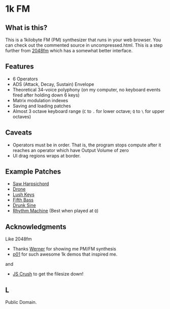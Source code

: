 1k FM
=====

## What is this?
This is a 1kilobyte FM (PM) synthesizer that runs in your web browser. You can check out the commented source in uncompressed.html. This is a step further from [2048fm](https://github.com/khoin/2048fm) which has a somewhat better interface.

## Features

* 6 Operators
* ADS (Attack, Decay, Sustain) Envelope
* Theoretical 34-voice polyphony (on my computer, no keyboard events fired after holding down 6 keys)
* Matrix modulation indexes
* Saving and loading patches
* Almost 3 octave keyboard range (`C` to `.` for lower octave; `Q` to `\` for upper octaves)


## Caveats

* Operators must be in order. That is, the program stops compute after it reaches an operator which have Output Volume of zero
* UI drag regions wraps at border.

## Example Patches

* [Saw Harpsichord](https://khoin.github.io/1kfm/index.html#44,66,0,0,0,0,0,38,38,88,2,0,99,0,0,0,0,0,0,0,0,92,0,1,1,32,0,0,0,0,0,0,0,0,0,0,0,0,0,0,0,0,0,0,0,0,0,0,0,0,0,0,0,0,0,0,0,0,0,0,0,0,0,0,0,0,0,0,0,0,0,0,0,0,0,0,0,0,NaN)
* [Drone](https://khoin.github.io/1kfm/index.html#0,50,28,0,0,0,15,0,50,99,0,50,99,68,0,44,0,0,0,66,90,81,15,3,6,23,29,0,0,0,0,0,59,22,52,77,3,2,28,0,0,0,0,0,0,0,0,0,0,0,0,0,0,0,0,0,0,0,0,0,0,0,0,0,0,0,0,0,0,0,0,0,0,0,0,0,0,0,NaN)
* [Lush Keys](https://khoin.github.io/1kfm/index.html#8,12,0,22,0,0,0,0,99,44,1,0,40,0,23,0,12,0,0,0,19,21,48,4,2,62,26,23,29,0,0,0,16,23,99,10,2,0,42,0,2,0,29,0,0,30,27,99,19,3,1,33,0,0,0,0,0,0,0,0,0,0,0,0,0,0,0,0,0,0,0,0,0,0,0,0,0,0,NaN)
* [Fifth Bass](https://khoin.github.io/1kfm/index.html#99,0,37,0,0,0,0,14,16,46,1,0,83,0,99,39,0,0,0,0,15,17,44,1,50,84,0,0,0,0,0,0,0,0,99,0,3,0,28,0,0,0,1,0,0,0,0,0,0,0,0,0,0,0,0,0,0,0,0,0,0,0,0,0,0,0,0,0,0,0,0,0,0,0,0,0,0,0,NaN)
* [Drunk Sine](https://khoin.github.io/1kfm/index.html#21,99,99,99,99,99,6,0,99,99,2,0,99,0,0,0,0,0,0,0,0,99,0,0,6,3,0,24,0,27,0,0,0,0,99,27,0,5,8,0,0,23,0,0,47,0,0,99,46,0,2,1,0,0,0,0,0,0,0,0,99,0,0,1,2,0,0,0,0,0,0,0,0,99,0,0,3,3,NaN)
* [Rhythm Machine](https://khoin.github.io/1kfm/index.html#99,0,0,0,0,0,0,0,83,62,0,4,99,0,80,0,0,0,0,0,0,73,95,0,1,99,58,95,64,78,0,0,0,0,67,69,0,2,91,99,0,0,36,0,0,0,0,99,99,0,50,99,0,0,0,0,0,0,0,0,0,0,0,0,0,0,0,0,0,0,0,0,0,0,0,0,0,0,NaN) (Best when played at `Q`)

## Acknowledgments

Like 2048fm

* Thanks [Werner](http://bpmdj.yellowcouch.org/) for showing me PM/FM synthesis
* [p01](https://github.com/p01) for such awesome 1k demos that inspired me.

and

* [JS Crush](http://www.iteral.com/jscrush/) to get the filesize down! 

## L

Public Domain.


